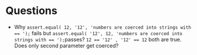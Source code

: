 # Questions

* Why `assert.equal( 12, '12', 'numbers are coerced into strings with == ');` fails but `assert.equal( '12', 12, 'numbers are coerced into strings with == ');`passes? `12 == '12' , '12' == 12` both are true. Does only second parameter get coerced?